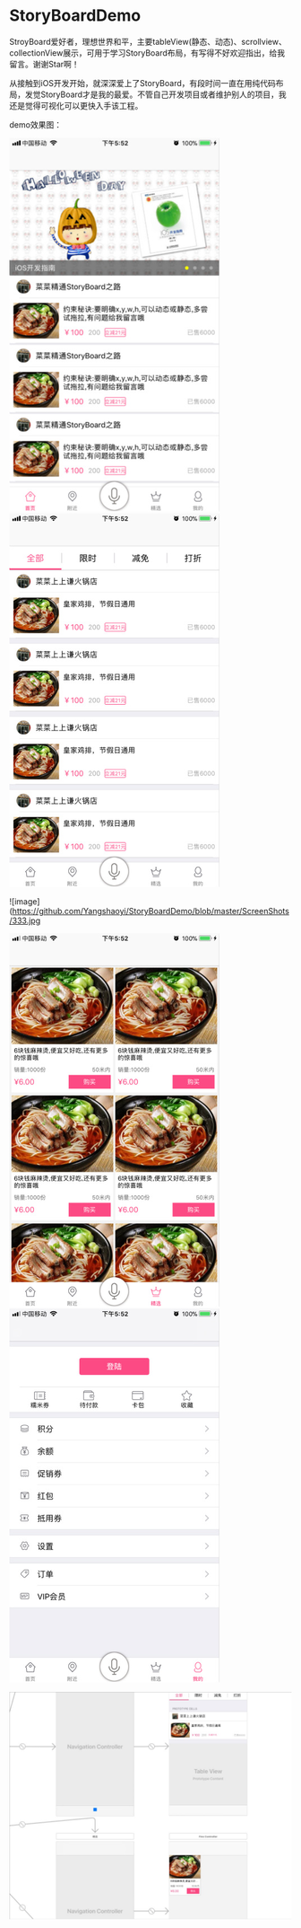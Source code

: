 # StoryBoardDemo
StroyBoard爱好者，理想世界和平，主要tableView(静态、动态)、scrollview、collectionView展示，可用于学习StoryBoard布局，有写得不好欢迎指出，给我留言。谢谢Star啊！

从接触到iOS开发开始，就深深爱上了StoryBoard，有段时间一直在用纯代码布局，发觉StoryBoard才是我的最爱。不管自己开发项目或者维护别人的项目，我还是觉得可视化可以更快入手该工程。

demo效果图：

![image](https://github.com/Yangshaoyi/StoryBoardDemo/blob/master/ScreenShots/index.jpg)
![image](https://github.com/Yangshaoyi/StoryBoardDemo/blob/master/ScreenShots/222.jpg)


![image](https://github.com/Yangshaoyi/StoryBoardDemo/blob/master/ScreenShots/333.jpg


![image](https://github.com/Yangshaoyi/StoryBoardDemo/blob/master/ScreenShots/444.jpg)
![image](https://github.com/Yangshaoyi/StoryBoardDemo/blob/master/ScreenShots/555.jpg)


![image](https://github.com/Yangshaoyi/StoryBoardDemo/blob/master/ScreenShots/2361515146379_.pic.jpg)
